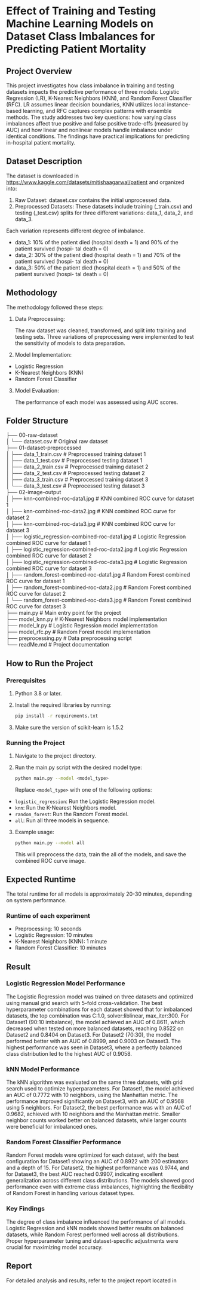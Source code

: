 # Effect of Training and Testing Machine Learning Models on Dataset Class Imbalances for Predicting Patient Mortality

## Project Overview

This project investigates how class imbalance in training and testing datasets impacts the predictive performance of three models: Logistic Regression (LR), K-Nearest Neighbors (KNN), and Random Forest Classifier (RFC). LR assumes linear decision boundaries, KNN utilizes local instance-based learning, and RFC captures complex patterns with ensemble methods. The study addresses two key questions: how varying class imbalances affect true positive and false positive trade-offs (measured by AUC) and how linear and nonlinear models handle imbalance under identical conditions. The findings have practical implications for predicting in-hospital patient mortality.

## Dataset Description

The dataset is downloaded in https://www.kaggle.com/datasets/mitishaagarwal/patient and organized into:

1. Raw Dataset:
   dataset.csv contains the initial unprocessed data.
2. Preprocessed Datasets:
   These datasets include training (\_train.csv) and testing (\_test.csv) splits for three different variations: data_1, data_2, and data_3.

Each variation represents different degree of imbalance.

- data_1: 10% of the patient died
  (hospital death = 1) and 90% of the patient survived (hospi-
  tal death = 0)
- data_2: 30% of the patient died
  (hospital death = 1) and 70% of the patient survived (hospi-
  tal death = 0)
- data_3: 50% of the patient died
  (hospital death = 1) and 50% of the patient survived (hospi-
  tal death = 0)

## Methodology

The methodology followed these steps:

1. Data Preprocessing:

   The raw dataset was cleaned, transformed, and split into training and testing sets.
   Three variations of preprocessing were implemented to test the sensitivity of models to data preparation.

2. Model Implementation:

- Logistic Regression
- K-Nearest Neighbors (KNN)
- Random Forest Classifier

3. Model Evaluation:

   The performance of each model was assessed using AUC scores.

## Folder Structure

├── 00-raw-dataset<br>
│ └── dataset.csv # Original raw dataset<br>
├── 01-dataset-preprocessed<br>
│ ├── data_1_train.csv # Preprocessed training dataset 1<br>
│ ├── data_1_test.csv # Preprocessed testing dataset 1<br>
│ ├── data_2_train.csv # Preprocessed training dataset 2<br>
│ ├── data_2_test.csv # Preprocessed testing dataset 2<br>
│ ├── data_3_train.csv # Preprocessed training dataset 3<br>
│ └── data_3_test.csv # Preprocessed testing dataset 3<br>
├── 02-image-output<br>
│ ├── knn-combined-roc-data1.jpg # KNN combined ROC curve for dataset 1<br>
│ ├── knn-combined-roc-data2.jpg # KNN combined ROC curve for dataset 2<br>
│ ├── knn-combined-roc-data3.jpg # KNN combined ROC curve for dataset 3<br>
│ ├── logistic_regression-combined-roc-data1.jpg # Logistic Regression combined ROC curve for dataset 1<br>
│ ├── logistic_regression-combined-roc-data2.jpg # Logistic Regression combined ROC curve for dataset 2<br>
│ ├── logistic_regression-combined-roc-data3.jpg # Logistic Regression combined ROC curve for dataset 3<br>
│ ├── random_forest-combined-roc-data1.jpg # Random Forest combined ROC curve for dataset 1<br>
│ ├── random_forest-combined-roc-data2.jpg # Random Forest combined ROC curve for dataset 2<br>
│ └── random_forest-combined-roc-data3.jpg # Random Forest combined ROC curve for dataset 3<br>
├── main.py # Main entry point for the project<br>
├── model_knn.py # K-Nearest Neighbors model implementation<br>
├── model_lr.py # Logistic Regression model implementation<br>
├── model_rfc.py # Random Forest model implementation<br>
├── preprocessing.py # Data preprocessing script<br>
└── readMe.md # Project documentation<br>

## How to Run the Project

### Prerequisites

1. Python 3.8 or later.
2. Install the required libraries by running:

   ```bash
   pip install -r requirements.txt
   ```

3. Make sure the version of scikit-learn is 1.5.2

### Running the Project

1. Navigate to the project directory.

2. Run the main.py script with the desired model type:
   ```bash
   python main.py --model <model_type>
   ```
   Replace `<model_type>` with one of the following options:

- `logistic_regression`: Run the Logistic Regression model.
- `knn`: Run the K-Nearest Neighbors model.
- `random_forest`: Run the Random Forest model.
- `all`: Run all three models in sequence.

3. Example usage:
   ```bash
   python main.py --model all
   ```
   This will preprocess the data, train the all of the models, and save the combined ROC curve image.

## Expected Runtime

The total runtime for all models is approximately 20-30 minutes, depending on system performance.

### Runtime of each experiment

- Preprocessing: 10 seconds
- Logistic Regression: 10 minutes
- K-Nearest Neighbors (KNN): 1 minute 
- Random Forest Classifier: 10 minutes

## Result
### Logistic Regression Model Performance
The Logistic Regression model was trained on three datasets and optimized using manual grid search with 5-fold cross-validation. The best hyperparameter combinations for each dataset showed that for imbalanced datasets, the top combination was C:1.0, solver:liblinear, max_iter:300. For Dataset1 (90:10 imbalance), the model achieved an AUC of 0.8611, which decreased when tested on more balanced datasets, reaching 0.8522 on Dataset2 and 0.8404 on Dataset3. For Dataset2 (70:30), the model performed better with an AUC of 0.8999, and 0.9003 on Dataset3. The highest performance was seen in Dataset3, where a perfectly balanced class distribution led to the highest AUC of 0.9058.

### kNN Model Performance
The kNN algorithm was evaluated on the same three datasets, with grid search used to optimize hyperparameters. For Dataset1, the model achieved an AUC of 0.7772 with 10 neighbors, using the Manhattan metric. The performance improved significantly on Dataset3, with an AUC of 0.9568 using 5 neighbors. For Dataset2, the best performance was with an AUC of 0.9682, achieved with 10 neighbors and the Manhattan metric. Smaller neighbor counts worked better on balanced datasets, while larger counts were beneficial for imbalanced ones.

### Random Forest Classifier Performance
Random Forest models were optimized for each dataset, with the best configuration for Dataset1 showing an AUC of 0.8922 with 200 estimators and a depth of 15. For Dataset2, the highest performance was 0.9744, and for Dataset3, the best AUC reached 0.9907, indicating excellent generalization across different class distributions. The models showed good performance even with extreme class imbalances, highlighting the flexibility of Random Forest in handling various dataset types.

### Key Findings
The degree of class imbalance influenced the performance of all models. Logistic Regression and kNN models showed better results on balanced datasets, while Random Forest performed well across all distributions. Proper hyperparameter tuning and dataset-specific adjustments were crucial for maximizing model accuracy.


## Report

For detailed analysis and results, refer to the project report located in 
